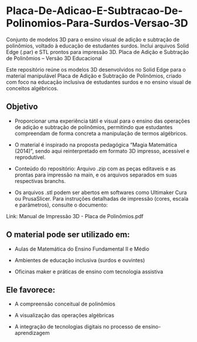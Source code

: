 # Placa-De-Adicao-E-Subtracao-De-Polinomios-Para-Surdos-Versao-3D
Conjunto de modelos 3D para o ensino visual de adição e subtração de polinômios, voltado à educação de estudantes surdos. Inclui arquivos Solid Edge (.par) e STL prontos para impressão 3D. Placa de Adição e Subtração de Polinômios – Versão 3D Educacional

Este repositório reúne os modelos 3D desenvolvidos no Solid Edge para o material manipulável Placa de Adição e Subtração de Polinômios, criado com foco na educação inclusiva de estudantes surdos e no ensino visual de conceitos algébricos.

## Objetivo

- Proporcionar uma experiência tátil e visual para o ensino das operações de adição e subtração de polinômios, permitindo que estudantes compreendam de forma concreta a manipulação de termos algébricos.

- O material é inspirado na proposta pedagógica “Magia Matemática (2014)”, sendo aqui reinterpretado em formato 3D impresso, acessível e reprodutível.

- Conteúdo do repositório: Arquivo .zip com as peças editaveis e as prontas para impressão na main, e os arquivos separados em suas respectivas branchs.

- Os arquivos .stl podem ser abertos em softwares como Ultimaker Cura ou PrusaSlicer. Para instruções detalhadas de impressão (cores, escala e parâmetros), consulte o documento:

Link: Manual de Impressão 3D - Placa de Polinômios.pdf


## O material pode ser utilizado em:

- Aulas de Matemática do Ensino Fundamental II e Médio

- Ambientes de educação inclusiva (surdos e ouvintes)

- Oficinas maker e práticas de ensino com tecnologia assistiva

## Ele favorece:

- A compreensão conceitual de polinômios

- A visualização das operações algébricas

- A integração de tecnologias digitais no processo de ensino-aprendizagem
